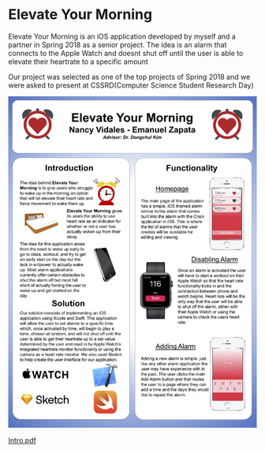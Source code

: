 # Elevate Your Morning
Elevate Your Morning is an iOS application developed by myself and a partner in Spring 2018 as a senior project. The idea is an alarm that connects to the Apple Watch and doesnt shut off until the user is able to elevate their heartrate to a specific amount

Our project was selected as one of the top projects of Spring 2018 and we were asked to present at CSSRD(Computer Science Student Research Day)

![picture](https://github.com/emanuelzapata/ElevateYourMorning/blob/master/seniorPoster.jpg?raw=true)

[Intro.pdf](https://github.com/emanuelzapata/ElevateYourMorning/blob/master/ElevateYourMorning.pdf)
